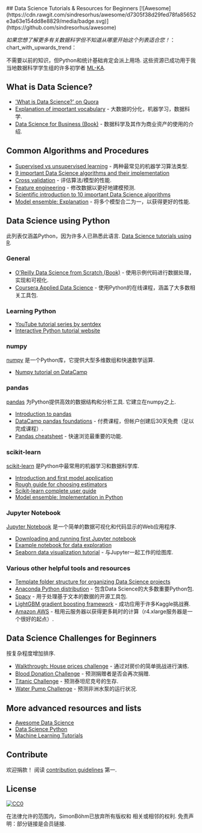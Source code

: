 <div class="github-widget" data-repo="siboehm/awesome-learn-datascience"></div>
<script async src="https://pagead2.googlesyndication.com/pagead/js/adsbygoogle.js"></script><ins class="adsbygoogle" style="display:block" data-ad-client="ca-pub-6890694312814945" data-ad-slot="5473692530" data-ad-format="auto"  data-full-width-responsive="true"></ins><script>(adsbygoogle = window.adsbygoogle || []).push({});</script>
## Data Science Tutorials & Resources for Beginners [![Awesome](https://cdn.rawgit.com/sindresorhus/awesome/d7305f38d29fed78fa85652e3a63e154dd8e8829/media/badge.svg)](https://github.com/sindresorhus/awesome)

*如果您想了解更多有关数据科学但不知道从哪里开始这个列表适合您！*：chart_with_upwards_trend：

 不需要以前的知识，但Python和统计基础肯定会派上用场.  这些资源已成功用于我当地数据科学学生组的许多初学者 [ML-KA](http://ml-ka.de/).

## What is Data Science?

- ['What is Data Science?' on Quora](https://www.quora.com/What-is-data-science)
- [Explanation of important vocabulary](https://www.quora.com/What-is-the-difference-between-Data-Analytics-Data-Analysis-Data-Mining-Data-Science-Machine-Learning-and-Big-Data-1?share=1) - 大数据的分化，机器学习，数据科学.
- [Data Science for Business (Book)](https://amzn.to/2voPJUi) - 数据科学及其作为商业资产的使用的介绍.

## Common Algorithms and Procedures

- [Supervised vs unsupervised learning](https://stackoverflow.com/questions/1832076/what-is-the-difference-between-supervised-learning-and-unsupervised-learning) - 两种最常见的机器学习算法类型. 
- [9 important Data Science algorithms and their implementation](https://nbviewer.jupyter.org/github/jakevdp/PythonDataScienceHandbook/blob/master/notebooks/05.05-Naive-Bayes.ipynb) 
- [Cross validation](https://nbviewer.jupyter.org/github/jakevdp/PythonDataScienceHandbook/blob/master/notebooks/05.03-Hyperparameters-and-Model-Validation.ipynb) - 评估算法/模型的性能.
- [Feature engineering](https://nbviewer.jupyter.org/github/jakevdp/PythonDataScienceHandbook/blob/master/notebooks/05.04-Feature-Engineering.ipynb) - 修改数据以更好地建模预测.
- [Scientific introduction to 10 important Data Science algorithms](http://www.cs.umd.edu/%7Esamir/498/10Algorithms-08.pdf)
- [Model ensemble: Explanation](https://www.analyticsvidhya.com/blog/2017/02/introduction-to-ensembling-along-with-implementation-in-r/) - 将多个模型合二为一，以获得更好的性能.

## Data Science using Python
此列表仅涵盖Python，因为许多人已熟悉此语言. [Data Science tutorials using R](https://github.com/ujjwalkarn/DataScienceR).

### General

- [O'Reilly Data Science from Scratch (Book)](https://amzn.to/2GSjjrK) - 使用示例代码进行数据处理，实现和可视化.
- [Coursera Applied Data Science](https://www.coursera.org/specializations/data-science-python) - 使用Python的在线课程，涵盖了大多数相关工具包. 

### Learning Python

- [YouTube tutorial series by sentdex](https://www.youtube.com/watch?v=oVp1vrfL_w4&list=PLQVvvaa0QuDe8XSftW-RAxdo6OmaeL85M)
- [Interactive Python tutorial website](http://www.learnpython.org/)

### numpy
[numpy](http://www.numpy.org/) 是一个Python库，它提供大型多维数组和快速数学运算.

- [Numpy tutorial on DataCamp](https://www.datacamp.com/community/tutorials/python-numpy-tutorial#gs.h3DvLnk)

### pandas
[pandas](http://pandas.pydata.org/index.html)  为Python提供高效的数据结构和分析工具.  它建立在numpy之上.

- [Introduction to pandas](http://www.synesthesiam.com/posts/an-introduction-to-pandas.html)
- [DataCamp pandas foundations](https://www.datacamp.com/courses/pandas-foundations) - 付费课程，但帐户创建后30天免费（足以完成课程）.
- [Pandas cheatsheet](https://github.com/pandas-dev/pandas/blob/master/doc/cheatsheet/Pandas_Cheat_Sheet.pdf) - 快速浏览最重要的功能.

### scikit-learn
[scikit-learn](http://scikit-learn.org/stable/) 是Python中最常用的机器学习和数据科学库.

- [Introduction and first model application](https://nbviewer.jupyter.org/github/jakevdp/PythonDataScienceHandbook/blob/master/notebooks/05.02-Introducing-Scikit-Learn.ipynb)
- [Rough guide for choosing estimators](http://scikit-learn.org/stable/tutorial/machine_learning_map/)
- [Scikit-learn complete user guide](http://scikit-learn.org/stable/user_guide.html)
- [Model ensemble: Implementation in Python](http://machinelearningmastery.com/ensemble-machine-learning-algorithms-python-scikit-learn/)

### Jupyter Notebook
[Jupyter Notebook](https://jupyter.org/) 是一个简单的数据可视化和代码显示的Web应用程序.

- [Downloading and running first Jupyter notebook](https://jupyter.org/install.html)
- [Example notebook for data exploration](https://www.kaggle.com/sudalairajkumar/simple-exploration-notebook-instacart)
- [Seaborn data visualization tutorial](https://elitedatascience.com/python-seaborn-tutorial) - 与Jupyter一起工作的绘图库.


### Various other helpful tools and resources

- [Template folder structure for organizing Data Science projects](https://github.com/drivendata/cookiecutter-data-science)
- [Anaconda Python distribution](https://www.continuum.io/downloads) - 包含Data Science的大多数重要Python包.
- [Spacy](https://spacy.io/) - 用于处理基于文本的数据的开源工具包.
- [LightGBM gradient boosting framework](https://github.com/Microsoft/LightGBM) - 成功应用于许多Kaggle挑战赛.
- [Amazon AWS](https://aws.amazon.com/) - 租用云服务器以获得更多耗时的计算（r4.xlarge服务器是一个很好的起点）.


## Data Science Challenges for Beginners
按复杂程度增加排序.

- [Walkthrough: House prices challenge](https://www.dataquest.io/blog/kaggle-getting-started/) - 通过对房价的简单挑战进行演练.
- [Blood Donation Challenge](https://www.drivendata.org/competitions/2/warm-up-predict-blood-donations/) - 预测捐赠者是否会再次捐赠.
- [Titanic Challenge](https://www.kaggle.com/c/titanic) - 预测泰坦尼克号的生存.
- [Water Pump Challenge](https://www.drivendata.org/competitions/7/pump-it-up-data-mining-the-water-table/) - 预测非洲水泵的运行状况.

## More advanced resources and lists

- [Awesome Data Science](https://github.com/bulutyazilim/awesome-datascience)
- [Data Science Python](https://github.com/ujjwalkarn/DataSciencePython)
- [Machine Learning Tutorials](https://github.com/ujjwalkarn/Machine-Learning-Tutorials)

## Contribute

 欢迎捐款！  阅读 [contribution guidelines](https://github.com/siboehm/awesome-learn-datascience/blob/master/contributing.md) 第一.


## License

[![CC0](http://mirrors.creativecommons.org/presskit/buttons/88x31/svg/cc-zero.svg)](http://creativecommons.org/publicdomain/zero/1.0)

在法律允许的范围内，SimonBöhm已放弃所有版权和
 相关或相邻的权利.  免责声明：部分链接是会员链接.
